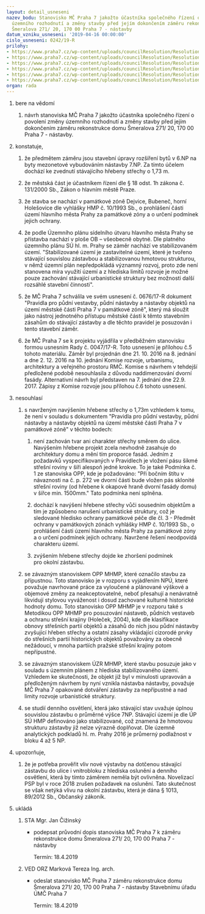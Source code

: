 ```yaml
---
layout: detail_usneseni
nazev_bodu: Stanovisko MČ Praha 7 jakožto účastníka společného řízení o povolení změny
  územního rozhodnutí a změny stavby před jejím dokončením záměru rekonstrukce domu
  Šmeralova 271/ 20, 170 00 Praha 7 - nástavby
datum_vzniku_usneseni: '2019-04-16 00:00:00'
cislo_usneseni: 0242/19-R
prilohy:
- https://www.praha7.cz/wp-content/uploads/councilResolution/Resolutions/30777/export/c1_Duvodova_zprava_Smeralova_20~446702.doc
- https://www.praha7.cz/wp-content/uploads/councilResolution/Resolutions/30777/export/c2_pruvodni_dopis_smeralova_20~446701.doc
- https://www.praha7.cz/wp-content/uploads/councilResolution/Resolutions/30777/export/c3_oznameni_Smeralova_20_nastavba~446700.pdf
- https://www.praha7.cz/wp-content/uploads/councilResolution/Resolutions/30777/export/00_USN_0047_17_R_Smeralova_271_20~446698.pdf
- https://www.praha7.cz/wp-content/uploads/councilResolution/Resolutions/30777/export/c6_zapisy_Komroz_Smeralova_20~446697.pdf
- https://www.praha7.cz/wp-content/uploads/councilResolution/Resolutions/30777/export/export~447768.pdf
organ: rada
---
```

<OL class=urzList_view id=urzList>
<LI class=urzClass1><SPAN name="1">bere na vědomí</SPAN>
<OL class="urzOlClass decimal ">
<LI class=urzClass2 style="TEXT-ALIGN: left"><SPAN>
<P>návrh stanoviska MČ Praha 7 jakožto účastníka společného řízení o povolení změny územního rozhodnutí a změny stavby před jejím dokončením záměru rekonstrukce domu Šmeralova 271/ 20, 170 00 Praha 7 - nástavby.</P></SPAN></LI></OL></LI>
<LI class=urzClass1><SPAN name="50">konstatuje,</SPAN>
<OL class="urzOlClass decimal ">
<LI class=urzClass2 style="TEXT-ALIGN: left"><SPAN>
<P>že předmětem záměru jsou stavební úpravy rozšíření bytů v 6.NP na byty mezonetové vybudováním nástavby 7.NP. Za tímto účelem dochází ke zvednutí stávajícího hřebeny střechy o 1,73 m.</P></SPAN></LI>
<LI class=urzClass2 style="TEXT-ALIGN: left"><SPAN>
<P>že městská část je účastníkem řízení dle § 18 odst. 1h zákona č. 131/2000 Sb., Zákon o hlavním městě Praze.</P></SPAN></LI>
<LI class=urzClass2 style="TEXT-ALIGN: left"><SPAN>
<P>že stavba se nachází v památkové zóně Dejvice, Bubeneč, horní Holešovice dle vyhlášky HMP č. 10/1993 Sb., o prohlášení části území hlavního města Prahy za památkové zóny a o určení podmínek jejich ochrany.</P></SPAN></LI>
<LI class=urzClass2 style="TEXT-ALIGN: left"><SPAN>
<P>že podle Územního plánu sídelního útvaru hlavního města Prahy se přístavba nachází v ploše OB – všeobecně obytné. Dle platného územního plánu SÚ hl. m. Prahy se záměr nachází ve stabilizovaném území. "Stabilizované území je zastavitelné území, které je tvořeno stávající souvislou zástavbou a stabilizovanou hmotovou strukturou, v němž územní plán nepředpokládá významný rozvoj, proto zde není stanovena míra využití území a z hlediska limitů rozvoje je možné pouze zachování stávající urbanistické struktury bez možnosti další rozsáhlé stavební činnosti".</P></SPAN></LI>
<LI class=urzClass2 style="TEXT-ALIGN: left"><SPAN>
<P>že MČ Praha 7 schválila ve svém usnesení č. 0676/17-R dokument "Pravidla pro půdní vestavby, půdní nástavby a nástavby objektů na území městské části Praha 7 v památkové zóně", který má sloužit jako nástroj jednotného přístupu městské části k těmto stavebním zásahům do stávající zástavby a dle těchto pravidel je posuzován i tento stavební záměr.</P></SPAN></LI>
<LI class=urzClass2 style="TEXT-ALIGN: left"><SPAN>
<P>že MČ Praha 7 se k projektu vyjádřila v předběžném stanovisku formou usnesním Rady č. 0047/17-R. Toto usnesení je přílohou č.5 tohoto materiálu. Záměr byl projednán dne 21. 10. 2016 na 8. jednání a dne 2. 12. 2016 na 10. jednání&nbsp;Komise rozvoje, urbanismu, architektury a veřejného prostoru RMČ. Komise s návrhem v tehdejší předložené podobě nesouhlasila z důvodu naddimenzování dvorní fasády. Alternativní návrh byl představen na 7. jednání dne 22.9. 2017. Zápisy z Komise rozvoje jsou přílohou č.6 tohoto usnesení.</P></SPAN></LI></OL></LI>
<LI class=urzClass1><SPAN name="11">nesouhlasí</SPAN>
<OL class="urzOlClass decimal ">
<LI class=urzClass2 style="TEXT-ALIGN: left"><SPAN>
<P>s navrženým navýšením hřebene střechy o 1,73m vzhledem k tomu, že není v souladu s&nbsp;dokumentem "Pravidla pro půdní vestavby, půdní nástavby a nástavby objektů na území městské části Praha 7 v památkové zóně" v těchto bodech:</P></SPAN>
<OL class=urzUlClass>
<LI class=urzClass3 style="TEXT-ALIGN: left"><SPAN>
<P>není zachován tvar ani charakter střechy směrem do ulice. Navýšením hřebene projekt zcela nevhodně zasahuje do architektury domu a mění tím proporce fasád. Jedním z požadavků vyspecifikovaných v Pravidlech je vložení pásu šikmé střešní roviny v šíři alespoň jedné krokve. To je také Podmínka č. 1 ze stanoviska OPP, kde je požadováno: "Při bočním štítu v návaznosti na č. p. 272 ve dvorní části bude vložen pás sklonité střešní roviny (od hřebene k okapové hraně dvorní fasády domu) v šířce min. 1500mm." Tato podmínka není splněna.</P></SPAN></LI>
<LI class=urzClass3 style="TEXT-ALIGN: left"><SPAN>
<P>dochází k navýšení hřebene střechy vůči sousedním objektům a tím je způsobeno narušení urbanistické struktury, což je sledované hledisko ochrany památkové péče dle čl. 3 - Předmět ochrany v památkových zónách vyhlášky HMP č. 10/1993 Sb., o prohlášení části území hlavního města Prahy za památkové zóny a o určení podmínek jejich ochrany. Navržené řešení neodpovídá charakteru území.</P></SPAN></LI>
<LI class=urzClass3 style="TEXT-ALIGN: left"><SPAN>
<DIV>zvýšením hřebene střechy dojde ke zhoršení podmínek pro&nbsp;okolní zástavbu.</DIV></SPAN></LI></OL></LI>
<LI class=urzClass2 style="TEXT-ALIGN: left"><SPAN>
<P>se závazným stanoviskem OPP MHMP, které označilo stavbu za přípustnou. Toto stanovisko je v rozporu s vyjádřením NPÚ, které považuje navrhované práce za vyloučené a plánované výškové a objemové změny za neakceptovatelné, neboť přesahují a nenávratně likvidují stylovou vyváženost i dosud zachované kulturně historické hodnoty domu. Toto stanovisko OPP MHMP je v rozporu také s Metodikou OPP MHMP pro posuzování nástaveb, půdních vestaveb a ochranu střešní krajiny (Holeček, 2004), kde dle klasifikace obnovy střešních partií objektů a zásahů do nich jsou půdní nástavby zvyšující hřeben střechy a ostatní zásahy vkládající cizorodé prvky do střešních partií historických objektů považovány za obecně nežádoucí, v mnoha partiích pražské střešní krajiny potom nepřípustné.</P></SPAN></LI>
<LI class=urzClass2 style="TEXT-ALIGN: left"><SPAN>
<P>se závazným stanoviskem ÚZR MHMP, které stavbu posuzuje jako v souladu s územním plánem z hlediska stabilizovaného území. Vzhledem ke skutečnosti, že objekt již byl v minulosti upravován a předloženým návrhem by nyní vznikla nástavba nástavby, považuje MČ Praha 7 opakované dotváření zástavby za nepřípustné a nad limity rozvoje urbanistické struktury.</P></SPAN></LI>
<LI class=urzClass2 style="TEXT-ALIGN: left"><SPAN>
<P>se studií denního osvětlení, která jako stávající stav uvažuje úplnou souvislou zástavbu o průměrné výšce 7NP. Stávající území je dle ÚP SÚ HMP definováno jako stabilizované, což znamená že hmotovou strukturu zástavby již nelze výrazně doplňovat. Dle územně analytických podkladů hl. m. Prahy 2016 je průmerný podlažnost v bloku 4 až 5 NP.</P></SPAN></LI></OL></LI>
<LI class=urzClass1><SPAN name="93">upozorňuje,</SPAN>
<OL class="urzOlClass decimal ">
<LI class=urzClass2 style="TEXT-ALIGN: left"><SPAN>
<P>že je potřeba prověřit vliv nové výstavby na dotčenou stávající zástavbu do ulice i vnitrobloku z hlediska oslunění a denního osvětlení, která by tímto záměrem neměla být ovlivněna.&nbsp;Novelizací PSP byl v&nbsp;roce 2018 zrušen požadavek na oslunění. Tato skutečnost se však netýká vlivu na okolní zástavbu, která je dána § 1013, 89/2012 Sb., Občanský zákoník.</P></SPAN></LI></OL></LI>
<LI class=urzClass1 id=urzUkoly><SPAN name="1">ukládá</SPAN>
<OL class=urzOlClass>
<LI class=urzClass2><SPAN>
<P>STA Mgr. Jan Čižinský</P></SPAN>
<UL class=urzUlClass>
<LI class=urzClass3><SPAN>
<P>podepsat průvodní dopis stanoviska MČ Praha 7 k záměru rekonstrukce domu Šmeralova 271/ 20, 170 00 Praha 7 - nástavby</P></SPAN><SPAN class=urzUkolTermin>Termín:&nbsp;18.4.2019</SPAN></LI></UL></LI>
<LI class=urzClass2><SPAN>
<P>VED ORZ Marková Tereza Ing. arch.</P></SPAN>
<UL class=urzUlClass>
<LI class=urzClass3><SPAN>
<P>odeslat stanovisko MČ Praha 7 záměru rekonstrukce domu Šmeralova 271/ 20, 170 00 Praha 7 - nástavby Stavebnímu úřadu ÚMČ Praha 7</P></SPAN><SPAN class=urzUkolTermin>Termín:&nbsp;18.4.2019</SPAN></LI></UL></LI></OL></LI></OL>